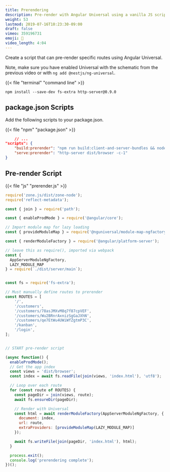 ```yaml
---
title: Prerendering 
description: Pre-render with Angular Universal using a vanilla JS script
weight: 53
lastmod: 2019-07-16T10:23:30-09:00
draft: false
vimeo: 359196731
emoji: 📂
video_length: 4:04
---
```


Create a script that can pre-render specific routes using Angular Universal. 

Note, make sure you have enabled Universal with the schematic from the previous video or with `ng add @nestjs/ng-universal`. 

{{< file "terminal" "command line" >}}
```text
npm install --save-dev fs-extra http-server@0.9.0
```

## package.json Scripts

Add the following scripts to your package.json. 

{{< file "npm" "package.json" >}}
```json
    // ...
"scripts": {
    "build:prerender": "npm run build:client-and-server-bundles && node prerender.js",
    "serve:prerender": "http-server dist/browser -c-1"
}
```

## Pre-render Script

{{< file "js" "prerender.js" >}}
```js
require('zone.js/dist/zone-node');
require('reflect-metadata');

const { join } = require('path');

const { enableProdMode } = require('@angular/core');

// Import module map for lazy loading
const { provideModuleMap } = require('@nguniversal/module-map-ngfactory-loader');

const { renderModuleFactory } = require('@angular/platform-server');

// leave this as require(), imported via webpack
const {
  AppServerModuleNgFactory,
  LAZY_MODULE_MAP
} = require(`./dist/server/main`);


const fs = require('fs-extra');

// Must manually define routes to prerender
const ROUTES = [
    '/', 
    '/customers',
    '/customers/78asJMXvM8q7f87cpVEF',
    '/customers/Wu2BRnrAxnizSgGaJXhN',
    '/customers/qe7EtWu4UWiWfZgtmP3C',
    '/kanban',
    '/login',
];


// START pre-render script

(async function() {
  enableProdMode();
  // Get the app index
  const views = 'dist/browser';
  const index = await fs.readFile(join(views, 'index.html'), 'utf8');

  // Loop over each route
  for (const route of ROUTES) {
    const pageDir = join(views, route);
    await fs.ensureDir(pageDir);

    // Render with Universal
    const html = await renderModuleFactory(AppServerModuleNgFactory, {
      document: index,
      url: route,
      extraProviders: [provideModuleMap(LAZY_MODULE_MAP)]
    });

    await fs.writeFile(join(pageDir, 'index.html'), html);
  }

  process.exit();
  console.log('prerendering complete');
})();

```